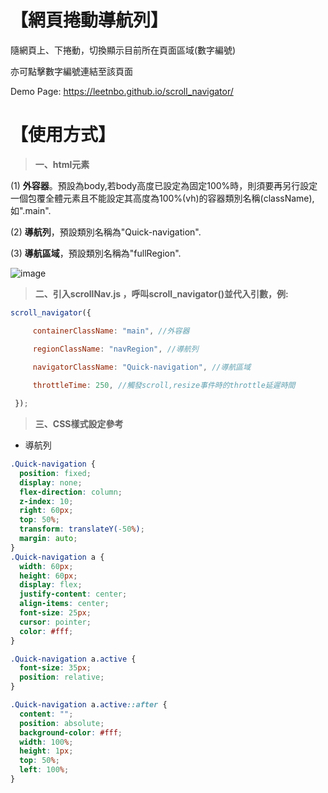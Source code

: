 【網頁捲動導航列】
===

隨網頁上、下捲動，切換顯示目前所在頁面區域(數字編號)  

亦可點擊數字編號連結至該頁面  

Demo Page: https://leetnbo.github.io/scroll_navigator/

【使用方式】
===
> **一、html元素**
   
   (1) **外容器**。預設為body,若body高度已設定為固定100%時，則須要再另行設定一個包覆全體元素且不能設定其高度為100%(vh)的容器類別名稱(className),如".main".
   
   (2) **導航列**，預設類別名稱為"Quick-navigation".
   
   (3) **導航區域**，預設類別名稱為"fullRegion".
   
   ![image](https://github.com/leetnbo/scroll_navigator/assets/146815175/c66aff0f-8260-4a5b-a3d7-e6b7d64df7ab)


   
> **二、引入scrollNav.js ，呼叫scroll_navigator()並代入引數，例:**
   
   ```js
   scroll_navigator({

        containerClassName: "main", //外容器
   
        regionClassName: "navRegion", //導航列
   
        navigatorClassName: "Quick-navigation", //導航區域
      
        throttleTime: 250, //觸發scroll,resize事件時的throttle延遲時間
   
    });
   ```   
   
> **三、CSS樣式設定參考**

   * 導航列
   ```css
   .Quick-navigation {
     position: fixed;
     display: none;
     flex-direction: column;
     z-index: 10;
     right: 60px;
     top: 50%;
     transform: translateY(-50%);
     margin: auto;
   }
   .Quick-navigation a {
     width: 60px;
     height: 60px;
     display: flex;
     justify-content: center;
     align-items: center;
     font-size: 25px;
     cursor: pointer;
     color: #fff;
   }
   
   .Quick-navigation a.active {
     font-size: 35px;
     position: relative;
   }
   
   .Quick-navigation a.active::after {
     content: "";
     position: absolute;
     background-color: #fff;
     width: 100%;
     height: 1px;
     top: 50%;
     left: 100%;
   }
   ```
   
      
 
